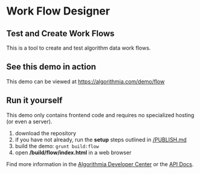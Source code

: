 # Work Flow Designer

## Test and Create Work Flows

This is a tool to create and test algorithm data work flows.

## See this demo in action

This demo can be viewed at https://algorithmia.com/demo/flow

## Run it yourself

This demo only contains frontend code and requires no specialized hosting (or even a server).
1. download the repository
2. if you have not already, run the **setup** steps outlined in [/PUBLISH.md](../../PUBLISH.md)
3. build the demo: `grunt build:flow`
4. open **/build/flow/index.html** in a web browser

Find more information in the [Algorithmia Developer Center](http://developers.algorithmia.com) or the [API Docs](http://docs.algorithmia.com/).
